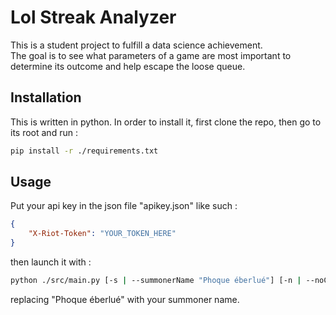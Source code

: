 # Lol Streak Analyzer  

This is a student project to fulfill a data science achievement.  
The goal is to see what parameters of a game are most important 
to determine its outcome and help escape the loose queue.

## Installation 
This is written in python. In order to install it, first clone the repo, then 
go to its root and run : 
```bash
pip install -r ./requirements.txt
```

## Usage 
Put your api key in the json file "apikey.json" like such : 

```json
{
	"X-Riot-Token": "YOUR_TOKEN_HERE"
}
```
then launch it with : 
```bash 
python ./src/main.py [-s | --summonerName "Phoque éberlué"] [-n | --noCache]
```
replacing "Phoque éberlué" with your summoner name.
